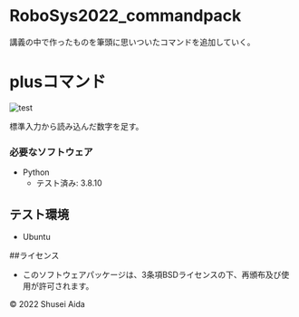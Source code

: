 # RoboSys2022_commandpack
講義の中で作ったものを筆頭に思いついたコマンドを追加していく。

# plusコマンド
![test](https://github.com/Cola0912/Robosys/actions/workflows/test.yml/badge.svg)

標準入力から読み込んだ数字を足す。

### 必要なソフトウェア
* Python
  * テスト済み: 3.8.10

## テスト環境
* Ubuntu

##ライセンス
* このソフトウェアパッケージは、3条項BSDライセンスの下、再頒布及び使用が許可されます。

©︎ 2022 Shusei Aida
